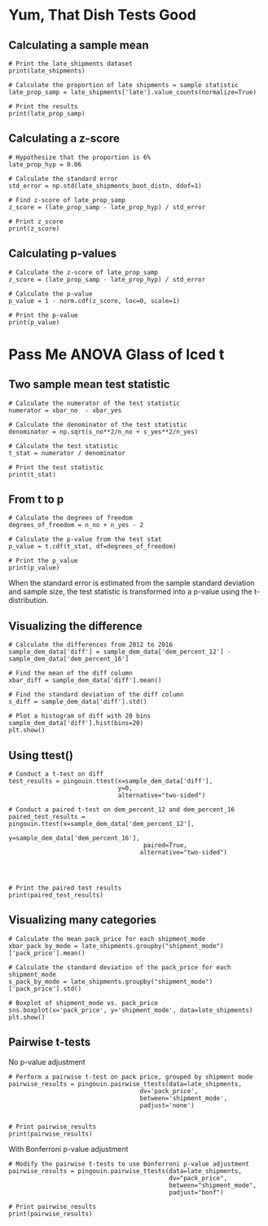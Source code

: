 # Yum, That Dish Tests Good

## Calculating a sample mean

```
# Print the late_shipments dataset
print(late_shipments)

# Calculate the proportion of late shipments = sample statistic
late_prop_samp = late_shipments['late'].value_counts(normalize=True)

# Print the results
print(late_prop_samp)
```

## Calculating a z-score

```
# Hypothesize that the proportion is 6%
late_prop_hyp = 0.06

# Calculate the standard error
std_error = np.std(late_shipments_boot_distn, ddof=1)

# Find z-score of late_prop_samp
z_score = (late_prop_samp - late_prop_hyp) / std_error

# Print z_score
print(z_score)

```

## Calculating p-values

```
# Calculate the z-score of late_prop_samp
z_score = (late_prop_samp - late_prop_hyp) / std_error

# Calculate the p-value
p_value = 1 - norm.cdf(z_score, loc=0, scale=1)
                 
# Print the p-value
print(p_value) 
```

# Pass Me ANOVA Glass of Iced t

## Two sample mean test statistic

```
# Calculate the numerator of the test statistic
numerator = xbar_no  - xbar_yes

# Calculate the denominator of the test statistic
denominator = np.sqrt(s_no**2/n_no + s_yes**2/n_yes)

# Calculate the test statistic
t_stat = numerator / denominator

# Print the test statistic
print(t_stat)
```

## From t to p

```
# Calculate the degrees of freedom
degrees_of_freedom = n_no + n_yes - 2

# Calculate the p-value from the test stat
p_value = t.cdf(t_stat, df=degrees_of_freedom)

# Print the p_value
print(p_value)
```

When the standard error is estimated from the sample standard deviation and sample size, the test statistic is transformed into a p-value using the t-distribution.


## Visualizing the difference

```
# Calculate the differences from 2012 to 2016
sample_dem_data['diff'] = sample_dem_data['dem_percent_12'] - sample_dem_data['dem_percent_16']

# Find the mean of the diff column
xbar_diff = sample_dem_data['diff'].mean()

# Find the standard deviation of the diff column
s_diff = sample_dem_data['diff'].std()

# Plot a histogram of diff with 20 bins
sample_dem_data['diff'].hist(bins=20)
plt.show()
```

## Using ttest()

```
# Conduct a t-test on diff
test_results = pingouin.ttest(x=sample_dem_data['diff'], 
                              y=0, 
                              alternative="two-sided")

# Conduct a paired t-test on dem_percent_12 and dem_percent_16
paired_test_results = pingouin.ttest(x=sample_dem_data['dem_percent_12'], 
                                     y=sample_dem_data['dem_percent_16'],
                                     paired=True,
                                    alternative="two-sided")



                              
# Print the paired test results
print(paired_test_results)
```

## Visualizing many categories

```
# Calculate the mean pack_price for each shipment_mode
xbar_pack_by_mode = late_shipments.groupby("shipment_mode")['pack_price'].mean()

# Calculate the standard deviation of the pack_price for each shipment_mode
s_pack_by_mode = late_shipments.groupby("shipment_mode")['pack_price'].std()

# Boxplot of shipment_mode vs. pack_price
sns.boxplot(x='pack_price', y='shipment_mode', data=late_shipments)
plt.show()
```

## Pairwise t-tests

No p-value adjustment
```
# Perform a pairwise t-test on pack price, grouped by shipment mode
pairwise_results = pingouin.pairwise_ttests(data=late_shipments,
                                    dv='pack_price',
                                    between='shipment_mode',
                                    padjust='none') 


# Print pairwise_results
print(pairwise_results)
```

With Bonferroni p-value adjustment
```
# Modify the pairwise t-tests to use Bonferroni p-value adjustment
pairwise_results = pingouin.pairwise_ttests(data=late_shipments, 
                                            dv="pack_price",
                                            between="shipment_mode",
                                            padjust="bonf")

# Print pairwise_results
print(pairwise_results)
```
